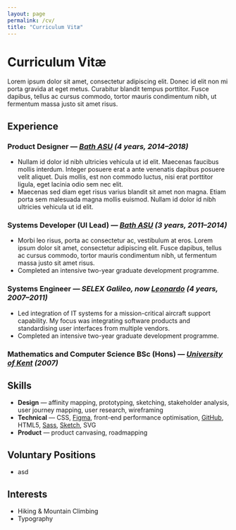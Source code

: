 ```yaml
---
layout: page
permalink: /cv/
title: "Curriculum Vitæ"
---
```


# Curriculum Vitæ

Lorem ipsum dolor sit amet, consectetur adipiscing elit. Donec id elit non mi porta gravida at eget metus. Curabitur blandit tempus porttitor. Fusce dapibus, tellus ac cursus commodo, tortor mauris condimentum nibh, ut fermentum massa justo sit amet risus.

## Experience

### Product Designer _— [Bath ASU](https://bathasu.com) (4 years, 2014–2018)_

- Nullam id dolor id nibh ultricies vehicula ut id elit. Maecenas faucibus mollis interdum. Integer posuere erat a ante venenatis dapibus posuere velit aliquet. Duis mollis, est non commodo luctus, nisi erat porttitor ligula, eget lacinia odio sem nec elit.
- Maecenas sed diam eget risus varius blandit sit amet non magna. Etiam porta sem malesuada magna mollis euismod. Nullam id dolor id nibh ultricies vehicula ut id elit.

### Systems Developer (UI Lead) _— [Bath ASU](https://bathasu.com) (3 years, 2011–2014)_

- Morbi leo risus, porta ac consectetur ac, vestibulum at eros. Lorem ipsum dolor sit amet, consectetur adipiscing elit. Fusce dapibus, tellus ac cursus commodo, tortor mauris condimentum nibh, ut fermentum massa justo sit amet risus.
- Completed an intensive two-year graduate development programme.

### Systems Engineer _— SELEX Galileo, now [Leonardo](http://www.uk.leonardocompany.com) (4 years, 2007–2011)_

- Led integration of IT systems for a mission-critical aircraft support capability. My focus was integrating software products and standardising user interfaces from multiple vendors.
- Completed an intensive two-year graduate development programme.

### Mathematics and Computer Science BSc (Hons) _— [University of Kent](https://kent.ac.uk) (2007)_

## Skills

- **Design** — affinity mapping, prototyping, sketching, stakeholder analysis, user journey mapping, user research, wireframing
- **Technical** — CSS, [Figma](https://www.figma.com), front-end performance optimisation, [GitHub](https://github.com), HTML5, [Sass](http://sass-lang.com), [Sketch](https://sketchapp.com), SVG
- **Product** — product canvasing, roadmapping

## Voluntary Positions

- asd

## Interests

- Hiking & Mountain Climbing
- Typography
